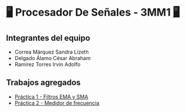 # [:desktop_computer:](https://youtu.be/dQw4w9WgXcQ) Procesador De Señales - 3MM1  [:desktop_computer:](https://youtu.be/y6120QOlsfU)

## Integrantes del equipo
* Correa Márquez Sandra Lizeth
* Delgado Álamo César Abraham
* Ramírez Torres Irvin Adolfo

## Trabajos agregados
* [Práctica 1 - Filtros EMA y SMA](https://github.com/Irvin0121/PDS_3MM1/tree/main/Practicas/Práctica%201)
* [Práctica 2 - Medidor de frecuencia](https://github.com/Irvin0121/PDS_3MM1/tree/main/Practicas/Pr%C3%A1ctica%202%20-%20Medidor%20de%20frecuencia)
